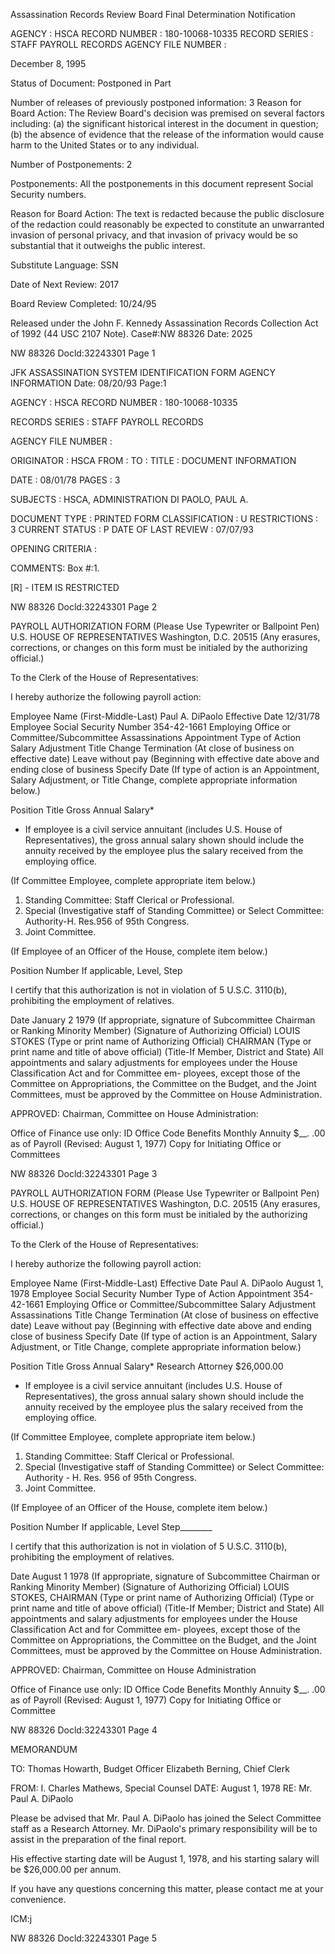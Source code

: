 Assassination Records Review Board
Final Determination Notification

AGENCY : HSCA
RECORD NUMBER : 180-10068-10335
RECORD SERIES : STAFF PAYROLL RECORDS
AGENCY FILE NUMBER :

December 8, 1995

Status of Document: Postponed in Part

Number of releases of previously postponed information: 3
Reason for Board Action: The Review Board's decision was premised on several factors
including: (a) the significant historical interest in the document in question; (b) the
absence of evidence that the release of the information would cause harm to the United
States or to any individual.

Number of Postponements: 2

Postponements: All the postponements in this document represent Social Security numbers.

Reason for Board Action: The text is redacted because the public disclosure of the redaction could
reasonably be expected to constitute an unwarranted invasion of personal privacy, and that invasion of
privacy would be so substantial that it outweighs the public interest.

Substitute Language: SSN

Date of Next Review: 2017

Board Review Completed: 10/24/95

Released under the John F. Kennedy Assassination Records Collection Act of 1992 (44 USC 2107 Note).
Case#:NW 88326 Date: 2025

NW 88326
Docld:32243301 Page 1

JFK ASSASSINATION SYSTEM
IDENTIFICATION FORM
AGENCY INFORMATION
Date: 08/20/93
Page:1

AGENCY : HSCA
RECORD NUMBER : 180-10068-10335

RECORDS SERIES :
STAFF PAYROLL RECORDS

AGENCY FILE NUMBER :

ORIGINATOR : HSCA
FROM :
TO :
TITLE :
DOCUMENT INFORMATION

DATE : 08/01/78
PAGES : 3

SUBJECTS :
HSCA, ADMINISTRATION
DI PAOLO, PAUL A.

DOCUMENT TYPE : PRINTED FORM
CLASSIFICATION : U
RESTRICTIONS : 3
CURRENT STATUS : P
DATE OF LAST REVIEW : 07/07/93

OPENING CRITERIA :

COMMENTS:
Box #:1.

[R] - ITEM IS RESTRICTED

NW 88326
Docld:32243301 Page 2

PAYROLL AUTHORIZATION FORM
(Please Use Typewriter or Ballpoint Pen)
U.S. HOUSE OF REPRESENTATIVES
Washington, D.C. 20515
(Any erasures, corrections, or changes on this form must be initialed by the authorizing official.)

To the Clerk of the House of Representatives:

I hereby authorize the following payroll action:

Employee Name (First-Middle-Last)
Paul A. DiPaolo
Effective Date
12/31/78
Employee Social Security Number
354-42-1661
Employing Office or Committee/Subcommittee
Assassinations
Appointment
Type of Action
Salary Adjustment
Title Change
Termination (At close of business on effective date)
Leave without pay (Beginning with effective date above and ending
close of business Specify Date
(If type of action is an Appointment, Salary Adjustment, or Title Change, complete appropriate information below.)

Position Title
Gross Annual Salary*

* If employee is a civil service annuitant (includes U.S. House of Representatives), the gross annual salary shown should include the annuity received by the employee
plus the salary received from the employing office.

(If Committee Employee, complete appropriate item below.)

1. Standing Committee: Staff Clerical or Professional.
2. Special (Investigative staff of Standing Committee) or Select Committee: Authority-H. Res.956 of 95th Congress.
3. Joint Committee.

(If Employee of an Officer of the House, complete item below.)

Position Number If applicable, Level, Step

I certify that this authorization is not in violation of 5 U.S.C. 3110(b), prohibiting the employment of relatives.

Date January 2 1979
(If appropriate, signature of Subcommittee Chairman or Ranking Minority Member)
(Signature of Authorizing Official)
LOUIS STOKES
(Type or print name of Authorizing Official)
CHAIRMAN
(Type or print name and title of above official)
(Title-If Member, District and State)
All appointments and salary adjustments for employees under the House Classification Act and for Committee em-
ployees, except those of the Committee on Appropriations, the Committee on the Budget, and the Joint Committees, must
be approved by the Committee on House Administration.

APPROVED:
Chairman, Committee on House Administration:

Office of Finance use only:
ID
Office Code
Benefits
Monthly Annuity $__. .00 as of
Payroll
(Revised: August 1, 1977)
Copy for Initiating Office or Committees

NW 88326
Docld:32243301 Page 3

PAYROLL AUTHORIZATION FORM
(Please Use Typewriter or Ballpoint Pen)
U.S. HOUSE OF REPRESENTATIVES
Washington, D.C. 20515
(Any erasures, corrections, or changes on this form must be initialed by the authorizing official.)

To the Clerk of the House of Representatives:

I hereby authorize the following payroll action:

Employee Name (First-Middle-Last)
Effective Date
Paul A. DiPaolo
August 1, 1978
Employee Social Security Number
Type of Action
Appointment
354-42-1661
Employing Office or Committee/Subcommittee
Salary Adjustment
Assassinations
Title Change
Termination (At close of business on effective date)
Leave without pay (Beginning with effective date above and ending
close of business Specify Date
(If type of action is an Appointment, Salary Adjustment, or Title Change, complete appropriate information below.)

Position Title
Gross Annual Salary*
Research Attorney
$26,000.00

* If employee is a civil service annuitant (includes U.S. House of Representatives), the gross annual salary shown should include the annuity received by the employee
plus the salary received from the employing office.

(If Committee Employee, complete appropriate item below.)

1. Standing Committee: Staff Clerical or Professional.
2. Special (Investigative staff of Standing Committee) or Select Committee: Authority - H. Res. 956 of 95th Congress.
3. Joint Committee.

(If Employee of an Officer of the House, complete item below.)

Position Number If applicable, Level Step________

I certify that this authorization is not in violation of 5 U.S.C. 3110(b), prohibiting the employment of relatives.

Date August 1 1978
(If appropriate, signature of Subcommittee Chairman or Ranking Minority Member)
(Signature of Authorizing Official)
LOUIS STOKES, CHAIRMAN
(Type or print name of Authorizing Official)
(Type or print name and title of above official)
(Title-If Member; District and State)
All appointments and salary adjustments for employees under the House Classification Act and for Committee em-
ployees, except those of the Committee on Appropriations, the Committee on the Budget, and the Joint Committees, must
be approved by the Committee on House Administration.

APPROVED:
Chairman, Committee on House Administration

Office of Finance use only:
ID
Office Code
Benefits
Monthly Annuity $__. .00 as of
Payroll
(Revised: August 1, 1977)
Copy for Initiating Office or Committee

NW 88326
Docld:32243301 Page 4

MEMORANDUM

TO: Thomas Howarth, Budget Officer
Elizabeth Berning, Chief Clerk

FROM: I. Charles Mathews, Special Counsel
DATE: August 1, 1978
RE: Mr. Paul A. DiPaolo

Please be advised that Mr. Paul A. DiPaolo has
joined the Select Committee staff as a Research Attorney.
Mr. DiPaolo's primary responsibility will be to assist in
the preparation of the final report.

His effective starting date will be August 1, 1978,
and his starting salary will be $26,000.00 per annum.

If you have any questions concerning this matter,
please contact me at your convenience.

ICM:j

NW 88326
Docld:32243301 Page 5
